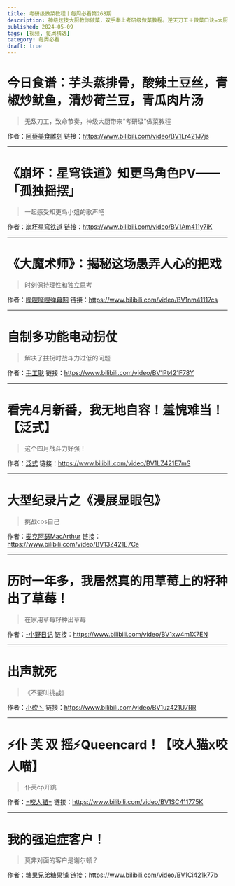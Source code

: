 ```yaml
---
title: 考研级做菜教程丨每周必看第268期
description: 神级炫技大厨教你做菜，双手奉上考研级做菜教程。逆天刀工＋做菜口诀=大厨手艺！
published: 2024-05-09
tags: [视频, 每周精选]
category: 每周必看
draft: true
---
```


# 今日食谱：芋头蒸排骨，酸辣土豆丝，青椒炒鱿鱼，清炒荷兰豆，青瓜肉片汤
> 无敌刀工，致命节奏，神级大厨带来“考研级”做菜教程

作者：[阿蔡美食雕刻](https://space.bilibili.com/472102908)
链接：https://www.bilibili.com/video/BV1Lr421J7js

---

# 《崩坏：星穹铁道》知更鸟角色PV——「孤独摇摆」
> 一起感受知更鸟小姐的歌声吧

作者：[崩坏星穹铁道](https://space.bilibili.com/1340190821)
链接：https://www.bilibili.com/video/BV1Am411y7iK

---

# 《大魔术师》：揭秘这场愚弄人心的把戏
> 时刻保持理性和独立思考

作者：[哔哩哔哩弹幕网](https://space.bilibili.com/8047632)
链接：https://www.bilibili.com/video/BV1nm41117cs

---

# 自制多功能电动拐仗
> 解决了拄拐时战斗力过低的问题

作者：[手工耿](https://space.bilibili.com/280793434)
链接：https://www.bilibili.com/video/BV1Pt421F78Y

---

# 看完4月新番，我无地自容！羞愧难当！【泛式】
> 这个四月战斗力好强！

作者：[泛式](https://space.bilibili.com/63231)
链接：https://www.bilibili.com/video/BV1LZ421E7mS

---

# 大型纪录片之《漫展显眼包》
> 挑战cos自己

作者：[麦克阿瑟MacArthur](https://space.bilibili.com/3546588595096095)
链接：https://www.bilibili.com/video/BV13Z421E7Ce

---

# 历时一年多，我居然真的用草莓上的籽种出了草莓！
> 在家用草莓籽种出草莓

作者：[-小野日记](https://space.bilibili.com/3493145044061148)
链接：https://www.bilibili.com/video/BV1xw4m1X7EN

---

# 出声就死
> 《不要叫挑战》

作者：[小砍丶](https://space.bilibili.com/3946987)
链接：https://www.bilibili.com/video/BV1uz421U7RR

---

# ⚡️仆 芙 双 摇⚡️Queencard！【咬人猫x咬人喵】
> 仆芙cp开跳

作者：[=咬人猫=](https://space.bilibili.com/116683)
链接：https://www.bilibili.com/video/BV1SC411775K

---

# 我的强迫症客户！
> 莫非对面的客户是谢尔顿？

作者：[糖果兄弟糖果铺](https://space.bilibili.com/495958495)
链接：https://www.bilibili.com/video/BV1Ci421k77b


